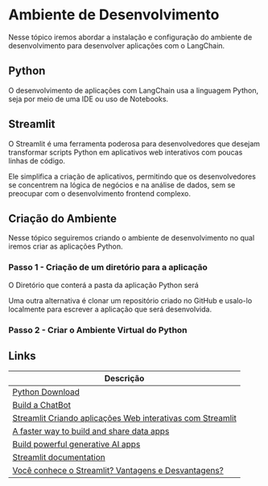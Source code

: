 # Ambiente de Desenvolvimento

>
Nesse tópico iremos abordar a instalação e configuração do 
ambiente de desenvolvimento para desenvolver aplicações 
com o LangChain.
>
## Python 
>
O desenvolvimento de aplicações com LangChain usa a linguagem Python, seja por meio de 
uma IDE ou uso de Notebooks.
>
## Streamlit
>
O Streamlit é uma ferramenta poderosa para desenvolvedores
que desejam transformar scripts Python em aplicativos web 
interativos com poucas linhas de código. 
>
>
Ele simplifica a criação de aplicativos, permitindo que os 
desenvolvedores se concentrem na lógica de negócios e na 
análise de dados, sem se preocupar com o desenvolvimento 
frontend complexo.
>

## Criação do Ambiente 
>
Nesse tópico seguiremos criando o ambiente de desenvolvimento
no qual iremos criar as aplicações Python. 
>

### Passo 1 - Criação de um diretório para a aplicação
>
O Diretório que conterá a pasta da aplicação Python será 
>
>
Uma outra alternativa é clonar um repositório 
criado no GitHub e usalo-lo localmente para escrever 
a aplicação que será desenvolvida.
>

### Passo 2 - Criar o Ambiente Virtual do Python
>

>


## 

## Links
| Descrição                 |
|----------------------------------------------------------------|
| [Python Download](https://www.python.org/downloads/)           |
| [Build a ChatBot](https://python.langchain.com/v0.2/docs/tutorials/chatbot/) 
| [Streamlit Criando aplicações Web interativas com Streamlit](https://medium.com/@habbema/streamlit-b955dfbdc0d3#:~:text=Introdu%C3%A7%C3%A3o,p%C3%A1gina%20web%20com%20um%20formul%C3%A1rio.)|
| [A faster way to build and share data apps](https://streamlit.io/)     |
| [Build powerful generative AI apps](https://streamlit.io/generative-ai)     |
| [Streamlit documentation](https://docs.streamlit.io/)
| [Você conhece o Streamlit? Vantagens e Desvantagens?](https://www.youtube.com/watch?v=yPiRb87Ag9U)


